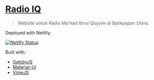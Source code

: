 # [Radio IQ](https://www.radioibnulqoyyim.com)

> Website untuk Radio Ma'had Ibnul Qoyyim di Balikpapan Utara.

Deployed with Netlify:

[![Netlify Status](https://api.netlify.com/api/v1/badges/30486aa7-27ac-4c3f-a125-6f1e576e9519/deploy-status)](https://app.netlify.com/sites/wonderful-goldstine-fea63d/deploys)

Built with:

- [GatsbyJS](https://www.gatsbyjs.org/)
- [Material-UI](https://material-ui.com/)
- [VimeJS](https://vimejs.com/)
